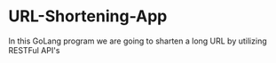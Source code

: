# URL-Shortening-App
In this GoLang program we are going to sharten a long URL by utilizing RESTFul API's
